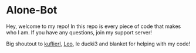 # Alone-Bot

Hey, welcome to my repo! In this repo is every piece of code that makes who I am.
If you have any questions, join my support server!

Big shoutout to [kuflierl](https://github.com/kuflierl/), [Leo](https://github.com/leoCx1000/), le ducki3 and blanket for helping with my code!
